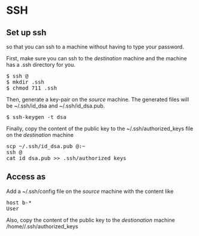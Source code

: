 # SSH

## Set up ssh

so that you can ssh to a machine without having to type your password.

First, make sure you can ssh to the _destination_ machine and the machine has a
.ssh directory for you.

<pre>
$ ssh <username>@<host>
$ mkdir .ssh
$ chmod 711 .ssh
</pre>

Then, generate a key-pair on the _source_ machine. The generated files will be
~/.ssh/id_dsa and ~/.ssh/id_dsa.pub. 

<pre>
$ ssh-keygen -t dsa
</pre>

Finally, copy the content of the public key to the ~/.ssh/authorized_keys file on
the _destination_ machine

<pre>
scp ~/.ssh/id_dsa.pub <username>@<host>:~
ssh <username>@<host>
cat id_dsa.pub >> .ssh/authorized_keys
</pre>

## Access <host> as <role>

Add a ~/.ssh/config file on the _source_ machine with the content like

<pre>
host b-*
User <username>
</pre>

Also, copy the content of the public key to the _destionation_ machine 
/home/<username>/.ssh/authorized_keys
